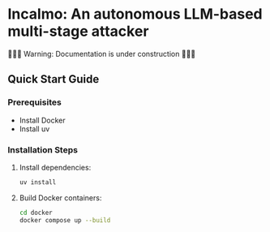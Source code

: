 # Incalmo: An autonomous LLM-based multi-stage attacker

🚧🚧🚧 Warning: Documentation is under construction 🚧🚧🚧

## Quick Start Guide

### Prerequisites

- Install Docker
- Install uv

### Installation Steps

1. Install dependencies:

   ```bash
   uv install
   ```

2. Build Docker containers:

   ```bash
   cd docker
   docker compose up --build 
   ```